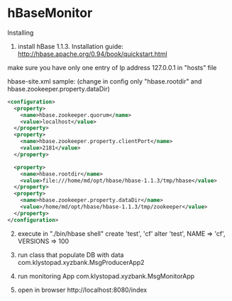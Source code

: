 # hBaseMonitor

Installing

1) install hBase 1.1.3.
Installation guide: http://hbase.apache.org/0.94/book/quickstart.html

make sure you have only one entry of Ip address 127.0.0.1 in "hosts" file

hbase-site.xml sample: (change in config only "hbase.rootdir" and hbase.zookeeper.property.dataDir)

```xml
<configuration>
  <property>
    <name>hbase.zookeeper.quorum</name>
    <value>localhost</value>
  </property>
  <property>
    <name>hbase.zookeeper.property.clientPort</name>
    <value>2181</value>
  </property>

  <property>
    <name>hbase.rootdir</name>
    <value>file:///home/md/opt/hbase/hbase-1.1.3/tmp/hbase</value>
  </property>
  <property>
    <name>hbase.zookeeper.property.dataDir</name>
    <value>/home/md/opt/hbase/hbase-1.1.3/tmp/zookeeper</value>
  </property>
</configuration>
```

2) execute in "./bin/hbase shell"
create 'test', 'cf'
alter 'test', NAME => 'cf', VERSIONS => 100

3) run class that populate DB with data com.klystopad.xyzbank.MsgProducerApp2
4) run monitoring App com.klystopad.xyzbank.MsgMonitorApp
5) open in browser http://localhost:8080/index